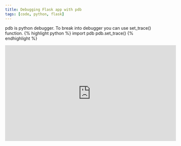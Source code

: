 ```yaml
---
title: Debugging Flask app with pdb
tags: [code, python, flask]
---
```


pdb is python debugger. To break into debugger you can use set_trace() function.
{% highlight python %}
import pdb
pdb.set_trace()
{% endhighlight %}

<iframe width="560" height="315" src="https://www.youtube.com/embed/9Ba1F6PCHw8" frameborder="0" allowfullscreen=""></iframe>
